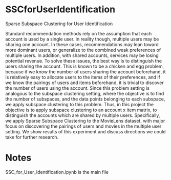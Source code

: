 # SSCforUserIdentification
Sparse Subspace Clustering for User Identification

Standard recommendation methods rely on the assumption that each account is used by a single user. In reality though, multiple users may be sharing one account. In these cases, recommendations may lean toward more dominant users, or generalize to the combined weak preferences of multiple users. In addition, with shared accounts, services may be losing potential revenue. To solve these issues, the best way is to distinguish the users sharing the account. This is known to be a chicken and egg problem, because if we know the number of users sharing the account beforehand, it is relatively easy to allocate users to the items of their preferences, and if we know the pairings of users and items beforehand, it is trivial to discover the number of users using the account. Since this problem setting is analogous to the subspace clustering setting, where the objective is to find the number of subspaces, and the data points belonging to each subspace, we apply subspace clustering to this problem. Thus, in this project the objective is to apply subspace clustering to an account x item matrix, to distinguish the accounts which are shared by multiple users. Specifically, we apply Sparse Subspace Clustering to the MovieLens dataset, with major focus on discovering the pairings of users and movies in the multiple user setting. We show results of this experiment and discuss directions we could take for further research.

# Notes  
SSC_for_User_Identification.ipynb is the main file
